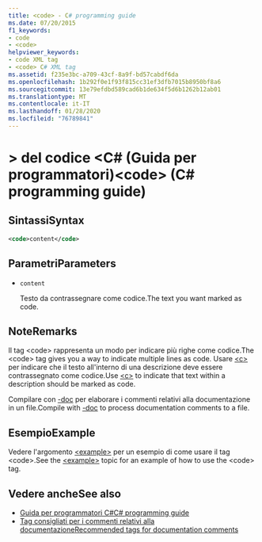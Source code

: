 ```yaml
---
title: <code> - C# programming guide
ms.date: 07/20/2015
f1_keywords:
- code
- <code>
helpviewer_keywords:
- code XML tag
- <code> C# XML tag
ms.assetid: f235e3bc-a709-43cf-8a9f-bd57cabdf6da
ms.openlocfilehash: 1b292f0e1f93f815cc31ef3dfb7015b8950bf8a6
ms.sourcegitcommit: 13e79efdbd589cad6b1de634f5d6b1262b12ab01
ms.translationtype: MT
ms.contentlocale: it-IT
ms.lasthandoff: 01/28/2020
ms.locfileid: "76789841"
---
```

# <a name="code-c-programming-guide"></a><span data-ttu-id="5a263-101">> del codice \<C# (Guida per programmatori)</span><span class="sxs-lookup"><span data-stu-id="5a263-101">\<code> (C# programming guide)</span></span>

## <a name="syntax"></a><span data-ttu-id="5a263-102">Sintassi</span><span class="sxs-lookup"><span data-stu-id="5a263-102">Syntax</span></span>

```xml
<code>content</code>
```

## <a name="parameters"></a><span data-ttu-id="5a263-103">Parametri</span><span class="sxs-lookup"><span data-stu-id="5a263-103">Parameters</span></span>

- `content`

  <span data-ttu-id="5a263-104">Testo da contrassegnare come codice.</span><span class="sxs-lookup"><span data-stu-id="5a263-104">The text you want marked as code.</span></span>

## <a name="remarks"></a><span data-ttu-id="5a263-105">Note</span><span class="sxs-lookup"><span data-stu-id="5a263-105">Remarks</span></span>

<span data-ttu-id="5a263-106">Il tag \<code> rappresenta un modo per indicare più righe come codice.</span><span class="sxs-lookup"><span data-stu-id="5a263-106">The \<code> tag gives you a way to indicate multiple lines as code.</span></span> <span data-ttu-id="5a263-107">Usare [\<c>](./code-inline.md) per indicare che il testo all'interno di una descrizione deve essere contrassegnato come codice.</span><span class="sxs-lookup"><span data-stu-id="5a263-107">Use [\<c>](./code-inline.md) to indicate that text within a description should be marked as code.</span></span>

<span data-ttu-id="5a263-108">Compilare con [-doc](../../language-reference/compiler-options/doc-compiler-option.md) per elaborare i commenti relativi alla documentazione in un file.</span><span class="sxs-lookup"><span data-stu-id="5a263-108">Compile with [-doc](../../language-reference/compiler-options/doc-compiler-option.md) to process documentation comments to a file.</span></span>

## <a name="example"></a><span data-ttu-id="5a263-109">Esempio</span><span class="sxs-lookup"><span data-stu-id="5a263-109">Example</span></span>

<span data-ttu-id="5a263-110">Vedere l'argomento [\<example>](./example.md) per un esempio di come usare il tag \<code>.</span><span class="sxs-lookup"><span data-stu-id="5a263-110">See the [\<example>](./example.md) topic for an example of how to use the \<code> tag.</span></span>

## <a name="see-also"></a><span data-ttu-id="5a263-111">Vedere anche</span><span class="sxs-lookup"><span data-stu-id="5a263-111">See also</span></span>

- [<span data-ttu-id="5a263-112">Guida per programmatori C#</span><span class="sxs-lookup"><span data-stu-id="5a263-112">C# programming guide</span></span>](../index.md)
- [<span data-ttu-id="5a263-113">Tag consigliati per i commenti relativi alla documentazione</span><span class="sxs-lookup"><span data-stu-id="5a263-113">Recommended tags for documentation comments</span></span>](./recommended-tags-for-documentation-comments.md)
